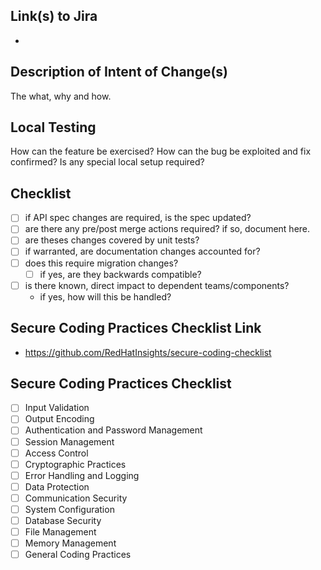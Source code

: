 ## Link(s) to Jira
- 

## Description of Intent of Change(s)
The what, why and how.

## Local Testing
How can the feature be exercised? 
How can the bug be exploited and fix confirmed?
Is any special local setup required?

## Checklist
- [ ] if API spec changes are required, is the spec updated?
- [ ] are there any pre/post merge actions required? if so, document here.
- [ ] are theses changes covered by unit tests?
- [ ] if warranted, are documentation changes accounted for?
- [ ] does this require migration changes?
  - [ ] if yes, are they backwards compatible?
- [ ] is there known, direct impact to dependent teams/components?
  -  if yes, how will this be handled?

## Secure Coding Practices Checklist Link
- https://github.com/RedHatInsights/secure-coding-checklist

## Secure Coding Practices Checklist
- [ ] Input Validation
- [ ] Output Encoding
- [ ] Authentication and Password Management
- [ ] Session Management
- [ ] Access Control
- [ ] Cryptographic Practices
- [ ] Error Handling and Logging
- [ ] Data Protection
- [ ] Communication Security
- [ ] System Configuration
- [ ] Database Security
- [ ] File Management
- [ ] Memory Management
- [ ] General Coding Practices
